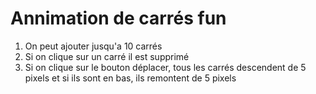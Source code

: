 Annimation de carrés fun 
========================
1) On peut ajouter jusqu'a 10 carrés
2) Si on clique sur un carré il est supprimé 
3) Si on clique sur le bouton déplacer, tous les carrés descendent de 5 pixels et si ils sont en bas, ils remontent de 5 pixels
